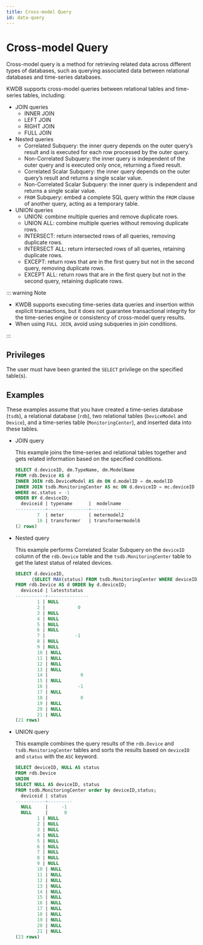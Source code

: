 ```yaml
---
title: Cross-model Query
id: data-query
---
```



# Cross-model Query

Cross-model query​ is a method for retrieving related data across different types of databases, such as querying associated data between relational databases and time-series databases.

KWDB supports ​cross-model queries​ between relational tables and time-series tables, including:

- ​JOIN queries​
  - INNER JOIN
  - LEFT JOIN
  - RIGHT JOIN
  - FULL JOIN
- ​Nested queries​
  - Correlated Subquery: the inner query depends on the outer query’s result and is executed for each row processed by the outer query.
  - Non-Correlated Subquery: the inner query is independent of the outer query and is executed only once, returning a fixed result.
  - Correlated Scalar Subquery: the inner query depends on the outer query’s result and returns a single scalar value.
  - Non-Correlated Scalar Subquery: the inner query is independent and returns a single scalar value.
  - `FROM` Subquery: embed a complete SQL query within the `FROM` clause of another query, acting as a temporary table.
- UNION queries
  - UNION: combine multiple queries and remove duplicate rows.
  - UNION ALL: combine multiple queries without removing duplicate rows.
  - INTERSECT: return intersected rows of all queries, removing duplicate rows.
  - INTERSECT ALL: return intersected rows of all queries, retaining duplicate rows.
  - EXCEPT: return rows that are in the first query but not in the second query, removing duplicate rows.
  - EXCEPT ALL: return rows that are in the first query but not in the second query, retaining duplicate rows.

::: warning Note

- ​KWDB supports executing time-series data queries and insertion within explicit transactions, but it ​does not guarantee transactional integrity​ for the time-series engine or ​consistency of cross-model query results.
- When using `FULL JOIN`, ​avoid using subqueries in join conditions.

:::

## Privileges

The user must have been granted the `SELECT` privilege on the specified table(s).

## Examples

These examples assume that you have created a time-series database (`tsdb`), a relational database (`rdb`), two relational tables (`DeviceModel` and `Device`), and a time-series table (`MonitoringCenter`), and inserted data into these tables.

- JOIN query

    This example joins the time-series and relational tables together and gets related information based on the specified conditions.

    ```sql
    SELECT d.deviceID, dm.TypeName, dm.ModelName
    FROM rdb.Device AS d
    INNER JOIN rdb.DeviceModel AS dm ON d.modelID = dm.modelID
    INNER JOIN tsdb.MonitoringCenter AS mc ON d.deviceID = mc.deviceID
    WHERE mc.status = -1
    ORDER BY d.deviceID;
      deviceid | typename      |  modelname
    -----------+---------------+--------------
            7  | meter         | metermodel2
            16 | transformer   | transformermodel6
    (2 rows)
    ```

- Nested query

    This example performs Correlated Scalar Subquery on the `deviceID` column of the `rdb.Device` table and the `tsdb.MonitoringCenter` table to get the latest status of related devices.

    ```sql
    SELECT d.deviceID,
          (SELECT MAX(status) FROM tsdb.MonitoringCenter WHERE deviceID = d.deviceID) AS LatestStatus
    FROM rdb.Device AS d ORDER by d.deviceID;
      deviceid | lateststatus
    -----------+---------------
            1 | NULL
            2 |            0
            3 | NULL
            4 | NULL
            5 | NULL
            6 | NULL
            7 |           -1
            8 | NULL
            9 | NULL
            10 | NULL
            11 | NULL
            12 | NULL
            13 | NULL
            14 |            0
            15 | NULL
            16 |           -1
            17 | NULL
            18 |            0
            19 | NULL
            20 | NULL
            21 | NULL
    (21 rows)
    ```

- UNION query

    This example combines the query results of the `rdb.Device` and `tsdb.MonitoringCenter` tables and sorts the results based on `deviceID` and `status` with the `ASC` keyword.

    ```sql
    SELECT deviceID, NULL AS status
    FROM rdb.Device
    UNION
    SELECT NULL AS deviceID, status
    FROM tsdb.MonitoringCenter order by deviceID,status;
      deviceid | status
    -----------+---------
      NULL     |     -1
      NULL     |      0
            1 | NULL
            2 | NULL
            3 | NULL
            4 | NULL
            5 | NULL
            6 | NULL
            7 | NULL
            8 | NULL
            9 | NULL
            10 | NULL
            11 | NULL
            12 | NULL
            13 | NULL
            14 | NULL
            15 | NULL
            16 | NULL
            17 | NULL
            18 | NULL
            19 | NULL
            20 | NULL
            21 | NULL
    (23 rows)
    ```
